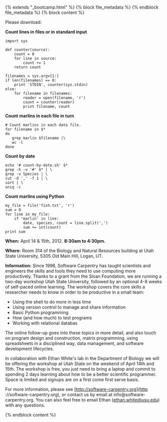 {% extends "_bootcamp.html" %} {% block file_metadata %}  {% endblock
file_metadata %} {% block content %}

Please download:

**Count lines in files or in standard input**
    
    import sys
    
    def counter(source):
        count = 0
        for line in source:
            count += 1
        return count
    
    filenames = sys.argv[1:]
    if len(filenames) == 0:
        print 'STDIN', counter(sys.stdin)
    else:
        for filename in filenames:
            reader = open(filename, 'r')
            count = counter(reader)
            print filename, count

**Count marlins in each file in turn**
    
    # Count marlins in each data file.
    for filename in $*
    do
       grep marlin $filename |\
       wc -l
    done

**Count by date**
    
    echo '# count-by-date.sh' $*
    grep -h -v '#' $* | \
    grep -v Species | \
    cut -d ',' -f 1 | \
    sort | \
    uniq -c

**Count marlins using Python**
    
    my_file = file('fish.txt', 'r')
    sum = 0
    for line in my_file:
        if 'marlin' in line:
            date, species, count = line.split(',')
            sum += int(count)
    print sum

**When:** April 14 & 15th, 2012. **8:30am to 4:30pm.**

**Where:** Room 314 of the Biology and Natural Resources building at Utah State University, 5305 Old Main Hill, Logan, UT.

**Information:** Since 1998, Software Carpentry has taught scientists and engineers the skills and tools they need to use computing more productively. Thanks to a grant from the Sloan Foundation, we are running a two-day workshop Utah State University, followed by an optional 4-8 weeks of self-paced online learning. The workshop covers the core skills a researcher needs to know in order to be productive in a small team:

  * Using the shell to do more in less time
  * Using version control to manage and share information
  * Basic Python programming
  * How (and how much) to test programs
  * Working with relational databas

The online follow-up goes into these topics in more detail, and also touch on
program design and construction, matrix programming, using spreadsheets in a
disciplined way, data management, and software development lifecycles.

In collaboration with Ethan White's lab in the Department of Biology we will
be offering the workshop at Utah State on the weekend of April 14th and 15th.
The workshop is free, you just need to bring a laptop and commit to spending 2
days learning about how to be a better scientific programmer. Space is limited
and signups are on a first come first serve basis.

For more information, please see [http://software-carpentry.org](http
://software-carpentry.org), or contact us by email at info@software-
carpentry.org. You can also feel free to email Ethan (ethan.white@usu.edu)
with any questions.

{% endblock content %}

